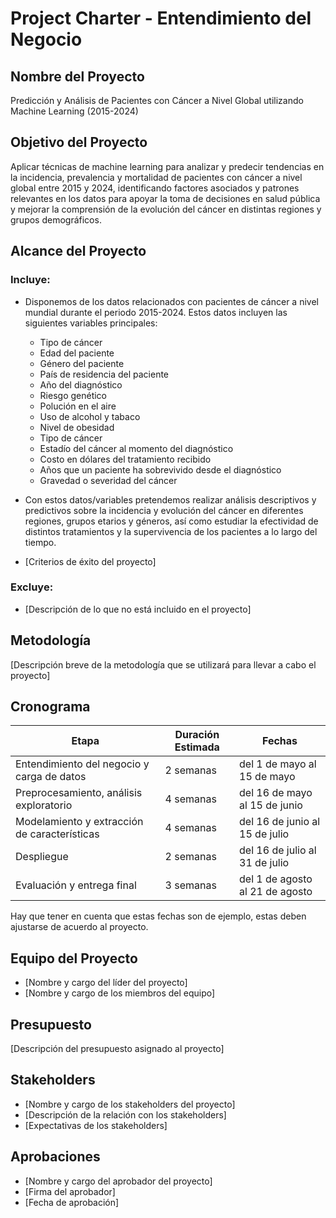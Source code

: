 # Project Charter - Entendimiento del Negocio

## Nombre del Proyecto

Predicción y Análisis de Pacientes con Cáncer a Nivel Global utilizando Machine Learning (2015-2024)

## Objetivo del Proyecto

Aplicar técnicas de machine learning para analizar y predecir tendencias en la incidencia, prevalencia y mortalidad de pacientes con cáncer a nivel global entre 2015 y 2024, identificando factores asociados y patrones relevantes en los datos para apoyar la toma de decisiones en salud pública y mejorar la comprensión de la evolución del cáncer en distintas regiones y grupos demográficos.

## Alcance del Proyecto

### Incluye:

- Disponemos de los datos relacionados con pacientes de cáncer a nivel mundial durante el periodo 2015-2024. Estos datos incluyen las siguientes variables principales:
    - Tipo de cáncer
    - Edad del paciente
    - Género del paciente
    - País de residencia del paciente
    - Año del diagnóstico
    - Riesgo genético
    - Polución en el aire
    - Uso de alcohol y tabaco
    - Nivel de obesidad
    - Tipo de cáncer
    - Estadío del cáncer al momento del diagnóstico
    - Costo en dólares del tratamiento recibido
    - Años que un paciente ha sobrevivido desde el diagnóstico
    - Gravedad o severidad del cáncer
    
- Con estos datos/variables pretendemos realizar análisis descriptivos y predictivos sobre la incidencia y evolución del cáncer en diferentes regiones, grupos etarios y géneros, así como estudiar la efectividad de distintos tratamientos y la supervivencia de los pacientes a lo largo del tiempo.

- [Criterios de éxito del proyecto]

### Excluye:

- [Descripción de lo que no está incluido en el proyecto]

## Metodología

[Descripción breve de la metodología que se utilizará para llevar a cabo el proyecto]

## Cronograma

| Etapa | Duración Estimada | Fechas |
|------|---------|-------|
| Entendimiento del negocio y carga de datos | 2 semanas | del 1 de mayo al 15 de mayo |
| Preprocesamiento, análisis exploratorio | 4 semanas | del 16 de mayo al 15 de junio |
| Modelamiento y extracción de características | 4 semanas | del 16 de junio al 15 de julio |
| Despliegue | 2 semanas | del 16 de julio al 31 de julio |
| Evaluación y entrega final | 3 semanas | del 1 de agosto al 21 de agosto |

Hay que tener en cuenta que estas fechas son de ejemplo, estas deben ajustarse de acuerdo al proyecto.

## Equipo del Proyecto

- [Nombre y cargo del líder del proyecto]
- [Nombre y cargo de los miembros del equipo]

## Presupuesto

[Descripción del presupuesto asignado al proyecto]

## Stakeholders

- [Nombre y cargo de los stakeholders del proyecto]
- [Descripción de la relación con los stakeholders]
- [Expectativas de los stakeholders]

## Aprobaciones

- [Nombre y cargo del aprobador del proyecto]
- [Firma del aprobador]
- [Fecha de aprobación]

